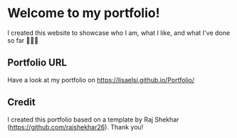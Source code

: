 # Welcome to my portfolio!

I created this website to showcase who I am, what I like, and what I've done so far 👩🏻‍💻 

## Portfolio URL 
Have a look at my portfolio on https://lisaelsi.github.io/Portfolio/ 

## Credit
I created this portfolio based on a template by Raj Shekhar (https://github.com/rajshekhar26). Thank you! 
